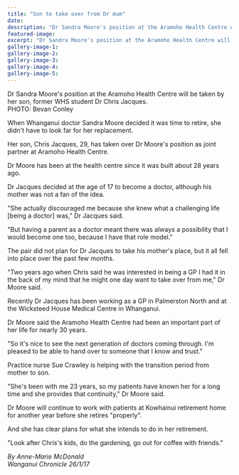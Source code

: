 ```yaml
---
title: "Son to take over from Dr mum"
date: 
description: "Dr Sandra Moore's position at the Aramoho Health Centre will be taken by her son, former WHS student Dr Chris Jacques, Wanganui Chronicle article on 26/1/17..."
featured-image: 
excerpt: "Dr Sandra Moore's position at the Aramoho Health Centre will be taken by her son, former WHS student Dr Chris Jacques."
gallery-image-1: 
gallery-image-2: 
gallery-image-3: 
gallery-image-4: 
gallery-image-5: 
---
```


<p>Dr Sandra Moore's position at the Aramoho Health Centre will be taken by her son, former WHS student Dr Chris Jacques.<br />PHOTO: Bevan Conley&nbsp;</p>
<p>When Whanganui doctor Sandra Moore decided it was time to retire, she didn't have to look far for her replacement.</p>
<p>Her son, Chris Jacques, 29, has taken over Dr Moore's position as joint partner at Aramoho Health Centre.</p>
<p>Dr Moore has been at the health centre since it was built about 28 years ago.</p>
<p>Dr Jacques decided at the age of 17 to become a doctor, although his mother was not a fan of the idea.</p>
<p>"She actually discouraged me because she knew what a challenging life [being a doctor] was," Dr Jacques said.</p>
<p>"But having a parent as a doctor meant there was always a possibility that I would become one too, because I have that role model."</p>
<p>The pair did not plan for Dr Jacques to take his mother's place, but it all fell into place over the past few months.</p>
<p>"Two years ago when Chris said he was interested in being a GP I had it in the back of my mind that he might one day want to take over from me," Dr Moore said.</p>
<p>Recently Dr Jacques has been working as a GP in Palmerston North and at the Wicksteed House Medical Centre in Whanganui.</p>
<p>Dr Moore said the Aramoho Health Centre had been an important part of her life for nearly 30 years.</p>
<p>"So it's nice to see the next generation of doctors coming through. I'm pleased to be able to hand over to someone that I know and trust."</p>
<p>Practice nurse Sue Crawley is helping with the transition period from mother to son.</p>
<p>"She's been with me 23 years, so my patients have known her for a long time and she provides that continuity," Dr Moore said.</p>
<p>Dr Moore will continue to work with patients at Kowhainui retirement home for another year before she retires "properly".</p>
<p>And she has clear plans for what she intends to do in her retirement.</p>
<p>"Look after Chris's kids, do the gardening, go out for coffee with friends."</p>
<div class="detailsLarge articleEmailLink">
<p class="writtenBy"><em>By Anne-Marie McDonald</em><br /><em>Wanganui Chronicle 26/1/17</em></p>
</div>

